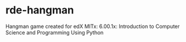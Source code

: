 # rde-hangman
Hangman game created for edX MITx: 6.00.1x: Introduction to Computer Science and Programming Using Python
